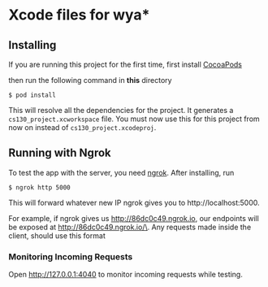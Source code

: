 # Xcode files for wya*

## Installing
If you are running this project for the first time, first install <a href="https://guides.cocoapods.org/using/getting-started.html" target="_blank">CocoaPods</a>
 
then run the following command in **this** directory
    
    $ pod install

This will resolve all the dependencies for the project. It generates a `cs130_project.xcworkspace` file. You must now use this for this project from now on instead of `cs130_project.xcodeproj`.

## Running with Ngrok

To test the app with the server, you need [ngrok](https://ngrok.com/download). After installing, run

    $ ngrok http 5000

This will forward whatever new IP ngrok gives you to http://localhost:5000. 

For example, if ngrok gives us http://86dc0c49.ngrok.io, our endpoints will be exposed at http://86dc0c49.ngrok.io/\<endpoint>. Any requests made inside the client, should use this format

### Monitoring Incoming Requests

Open http://127.0.0.1:4040 to monitor incoming requests while testing. 

